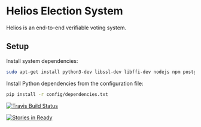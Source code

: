 # Helios Election System

Helios is an end-to-end verifiable voting system.

## Setup

Install system dependencies:
```bash
sudo apt-get install python3-dev libssl-dev libffi-dev nodejs npm postgresql-server-dev-all
```

Install Python dependencies from the configuration file:
```bash
pip install -r config/dependencies.txt
```

[![Travis Build Status](https://travis-ci.org/benadida/helios-server.svg?branch=master)](https://travis-ci.org/benadida/helios-server)

[![Stories in Ready](https://badge.waffle.io/benadida/helios-server.png?label=ready&title=Ready)](https://waffle.io/benadida/helios-server)
